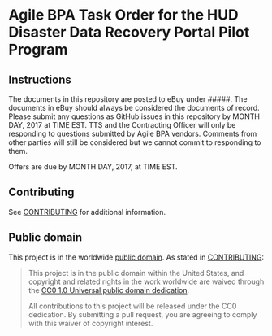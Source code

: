 # Agile BPA Task Order for the HUD Disaster Data Recovery Portal Pilot Program

## Instructions

The documents in this repository are posted to eBuy under #####. The documents in eBuy should always be considered the documents of record. Please submit any questions as GitHub issues in this repository by MONTH DAY, 2017 at TIME EST. TTS and the Contracting Officer will only be responding to questions submitted by Agile BPA vendors. Comments from other parties will still be considered but we cannot commit to responding to them.

Offers are due by MONTH DAY, 2017, at TIME EST.

## Contributing

See [CONTRIBUTING](CONTRIBUTING.md) for additional information.


## Public domain

This project is in the worldwide [public domain](LICENSE.md). As stated in [CONTRIBUTING](CONTRIBUTING.md):

> This project is in the public domain within the United States, and copyright and related rights in the work worldwide are waived through the [CC0 1.0 Universal public domain dedication](https://creativecommons.org/publicdomain/zero/1.0/).
>
> All contributions to this project will be released under the CC0 dedication. By submitting a pull request, you are agreeing to comply with this waiver of copyright interest.
